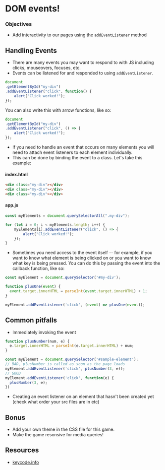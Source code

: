 # DOM events!

### Objectives

- Add interactivity to our pages using the `addEventListener` method


## Handling Events

- There are many events you may want to respond to with JS including clicks, mouseovers, focuses, etc.
- Events can be listened for and responded to using `addEventListener`.

```javascript
document
.getElementById("my-div")
.addEventListener("click", function() {
	alert("Click worked!");
});
```

You can also write this with arrow functions, like so:

```js
document
.getElementById("my-div")
.addEventListener("click", () => {
	alert("Click worked!");
});
```

- If you need to handle an event that occurs on many elements you will need to attach event listeners to each element individually.
- This can be done by binding the event to a class. Let's take this example:

#### index.html

```html
<div class="my-div"></div>
<div class="my-div"></div>
<div class="my-div"></div>
```

#### app.js

```javascript
const myElements = document.querySelectorAll(".my-div");

for (let i = 0; i < myElements.length; i++) {
	myElements[i].addEventListener("click", () => {
		alert("Click worked!");
	});
}
```

- Sometimes you need access to the event itself -- for example, if you want to know what element is being clicked on or you want to know what key is being pressed. You can do this by passing the event into the callback function, like so:

```javascript
const myElement = document.querySelector('#my-div');

function plusOne(event) {
  event.target.innerHTML = parseInt(event.target.innerHTML) + 1;
}

myElement.addEventListener('click', (event) => plusOne(event));
```

## Common pitfalls

- Immediately invoking the event

```js
function plusNumber(num, e) {
  e.target.innerHTML = parseInt(e.target.innerHTML) + num;
}

const myElement = document.querySelector('#sample-element');
// BAD, plusNumber is called as soon as the page loads
myElement.addEventListener('click', plusNumber(3, e));
// GOOD
myElement.addEventListener('click', function(e) {
  plusNumber(3, e);
})
```

- Creating an event listener on an element that hasn't been created yet (check what order your src files are in etc)

## Bonus
- Add your own theme in the CSS file for this game.
- Make the game resonsive for media queries!  

## Resources
- [keycode.info](https://keycode.info/)
